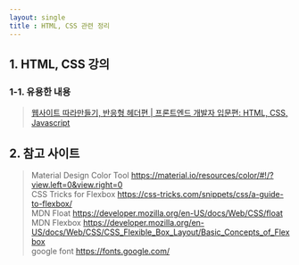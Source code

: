 ```yaml
---
layout: single
title : HTML, CSS 관련 정리
---
```


## 1. HTML, CSS 강의


### 1-1. 유용한 내용
> [웹사이트 따라만들기, 반응형 헤더편 | 프론트엔드 개발자 입문편: HTML, CSS, Javascript](https://youtu.be/X91jsJyZofw) 
  
  
## 2. 참고 사이트
> Material Design Color Tool  <https://material.io/resources/color/#!/?view.left=0&view.right=0>  
> CSS Tricks for Flexbox  <https://css-tricks.com/snippets/css/a-guide-to-flexbox/>  
> MDN Float  <https://developer.mozilla.org/en-US/docs/Web/CSS/float>  
> MDN Flexbox  <https://developer.mozilla.org/en-US/docs/Web/CSS/CSS_Flexible_Box_Layout/Basic_Concepts_of_Flexbox>  
> google font  <https://fonts.google.com/>  

